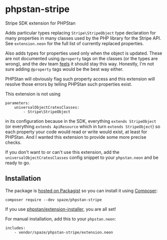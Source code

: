 # phpstan-stripe
Stripe SDK extension for PHPStan

Adds particular types replacing `Stripe\StripeObject` type declaration for many properties in many classes used by the PHP library for the Stripe API.
See `extension.neon` for the full list of currently replaced properties.

Also adds types for properties used only when the object is updated.
These are not documented using `@property` tags on the classes (or the types are wrong), and the dev team [feels](https://github.com/stripe/stripe-php/pull/543) it should stay this way.
Honestly, I'm not sure adding `@property` tags would be the best way either.

PHPStan will obviously flag such property access and this extension will resolve those errors by telling PHPStan such properties exist.

This extension is not using
```
parameters:
	universalObjectCratesClasses:
		- Stripe\StripeObject
```
in its configuration because in the SDK, everything `extends StripeObject` (or everything `extends ApiResource` which in turn `extends StripeObject`) so each property your code would read or write would exist, at least for PHPStan.
And I wanted this extension to provide some more precise checks.

If you don't want to or can't use this extension, add the `universalObjectCratesClasses` config snippet to your `phpstan.neon` and be ready to go.

## Installation

The package is [hosted on Packagist](https://packagist.org/packages/spaze/phpstan-stripe) so you can install it using [Composer](https://getcomposer.org/):

```
composer require --dev spaze/phpstan-stripe
```

If you use [phpstan/extension-installer](https://github.com/phpstan/extension-installer), you are all set!

For manual installation, add this to your `phpstan.neon`:

```
includes:
	- vendor/spaze/phpstan-stripe/extension.neon
```
